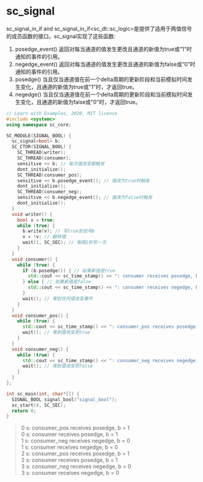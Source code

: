 # sc_signal<bool>

sc_signal_in_if<bool> and sc_signal_in_if<sc_dt::sc_logic>是提供了适用于两值信号的成员函数的接口。sc_signal实现了这些函数:

  1. posedge_event() 返回对每当通道的值发生更改且通道的新值为true或“1”时通知的事件的引用。
  2. negedge_event() 返回对每当通道的值发生更改且通道的新值为false或“0”时通知的事件的引用。
  3. posedge() 当且仅当通道值在前一个delta周期的更新阶段和当前模拟时间发生变化，且通道的新值为true或"1"时，才返回true。
  4. negedge() 当且仅当通道值在前一个delta周期的更新阶段和当前模拟时间发生变化，且通道的新值为false或"0"时，才返回true。

```cpp
// Learn with Examples, 2020, MIT license
#include <systemc>
using namespace sc_core;

SC_MODULE(SIGNAL_BOOL) {
  sc_signal<bool> b;
  SC_CTOR(SIGNAL_BOOL) {
    SC_THREAD(writer);
    SC_THREAD(consumer);
    sensitive << b; // 每次值改变都触发
    dont_initialize();
    SC_THREAD(consumer_pos);
    sensitive << b.posedge_event(); // 值改为true时触发
    dont_initialize();
    SC_THREAD(consumer_neg);
    sensitive << b.negedge_event(); // 值改为false时触发
    dont_initialize();
  }
  void writer() {
    bool v = true;
    while (true) {
      b.write(v); // 写true到信号b
      v = !v; // 翻转值
      wait(1, SC_SEC); // 每隔1秒写一次
    }
  }
  void consumer() {
    while (true) {
      if (b.posedge()) { // 如果新值是true
        std::cout << sc_time_stamp() << ": consumer receives posedge, b = " << b << std::endl;
      } else { // 如果新值是false
        std::cout << sc_time_stamp() << ": consumer receives negedge, b = " << b << std::endl;
      }
      wait(); // 等到任何值改变事件
    }
  }
  void consumer_pos() {
    while (true) {
      std::cout << sc_time_stamp() << ": consumer_pos receives posedge, b = " << b << std::endl;
      wait(); // 等到值改变到true
    }
  }
  void consumer_neg() {
    while (true) {
      std::cout << sc_time_stamp() << ": consumer_neg receives negedge, b = " << b << std::endl;
      wait(); // 等到值改变到false
    }
  }
};

int sc_main(int, char*[]) {
  SIGNAL_BOOL signal_bool("signal_bool");
  sc_start(4, SC_SEC);
  return 0;
}
```

> 0 s: consumer_pos receives posedge, b = 1  
> 0 s: consumer receives posedge, b = 1  
> 1 s: consumer_neg receives negedge, b = 0  
> 1 s: consumer receives negedge, b = 0  
> 2 s: consumer_pos receives posedge, b = 1  
> 2 s: consumer receives posedge, b = 1  
> 3 s: consumer_neg receives negedge, b = 0  
> 3 s: consumer receives negedge, b = 0
